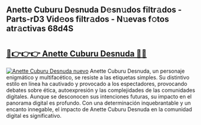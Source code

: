 ## Anette Cuburu Desnuda D𝚎sn𝚞dos filtr𝚊dos - Parts-rD3 Vid𝚎os filtr𝚊dos - N𝚞evas f𝚘tos atr𝚊ctivas 68d4S

# <h2><a href="http://mb08ma.tromn.icu/?c=Anette+Cuburu+Desnuda">🔗👉👉👉 Anette Cuburu Desnuda 🔗🔗</a></h2>

[![Anette Cuburu Desnuda nuevo](https://i.imgur.com/pEAQMta.gif)](http://mb08ma.tromn.icu/?c=Anette+Cuburu+Desnuda)
Anette Cuburu Desnuda, un personaje enigmático y multifacético, se resiste a las etiquetas simples. Su distintivo estilo en línea ha cautivado y provocado a los espectadores, provocando debates sobre ética, autoexpresión y las complejidades de las comunidades digitales. Aunque se desconocen sus intenciones futuras, su impacto en el panorama digital es profundo. Con una determinación inquebrantable y un encanto innegable, el impacto de Anette Cuburu Desnuda en la comunidad digital es significativo.
